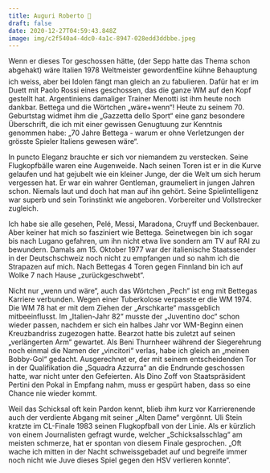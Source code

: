 ```yaml
---
title: Auguri Roberto 🥂
draft: false
date: 2020-12-27T04:59:43.848Z
image: img/c2f540a4-4dc0-4a1c-8947-028edd3ddbbe.jpeg
---
```

Wenn er dieses Tor geschossen hätte, (der Sepp hatte das Thema schon abgehakt) wäre Italien 1978 Weltmeister geworden❗️Eine kühne Behauptung ich weiss, aber bei Idolen fängt man gleich an zu fabulieren. Dafür hat er im Duett mit Paolo Rossi eines geschossen, das die ganze WM auf den Kopf gestellt hat. Argentiniens damaliger Trainer Menotti ist ihm heute noch dankbar. Bettega und die Wörtchen  „wäre+wenn“! Heute zu seinem 70. Geburtstag widmet ihm die „Gazzetta dello Sport“ eine ganz besondere Überschrift, die ich mit einer gewissen Genugtuung zur Kenntnis genommen habe: „70 Jahre Bettega - warum er ohne Verletzungen der grösste Spieler Italiens gewesen wäre“.

In puncto Eleganz brauchte er sich vor niemandem zu verstecken. Seine Flugkopfbälle waren eine Augenweide. Nach seinen Toren ist er in die Kurve gelaufen und hat gejubelt wie ein kleiner Junge, der die Welt um sich herum vergessen hat. Er war ein wahrer Gentleman, graumeliert in jungen Jahren schon. Niemals laut und doch hat man auf ihn gehört. Seine Spielintelligenz war superb und sein Torinstinkt wie angeboren. Vorbereiter und Vollstrecker zugleich. 

Ich habe sie alle gesehen, Pelé, Messi, Maradona, Cruyff und Beckenbauer. Aber keiner hat mich so fasziniert wie Bettega. Seinetwegen bin ich sogar bis nach Lugano gefahren, um ihn nicht etwa live sondern am TV auf RAI zu bewundern. Damals am 15. Oktober 1977 war der italienische Staatssender in der Deutschschweiz noch nicht zu empfangen und so nahm ich die Strapazen auf mich. Nach Bettegas 4 Toren gegen Finnland bin ich auf Wolke 7 nach Hause „zurückgeschwebt“.

Nicht nur „wenn und wäre“, auch das Wörtchen „Pech“ ist eng mit Bettegas Karriere verbunden. Wegen einer Tuberkolose verpasste er die WM 1974. Die WM 78 hat er mit dem Ziehen der „Arschkarte“ massgeblich mitbeeinflusst. Im „Italien-Jahr 82“ musste der „Juventino doc“ schon wieder passen, nachdem er sich ein halbes Jahr vor WM-Beginn einen Kreuzbandriss zugezogen hatte. Bearzot hatte bis zuletzt auf seinen „verlängerten Arm“ gewartet.  Als Beni Thurnheer während der Siegerehrung  noch einmal die Namen der „vincitori“ verlas, habe ich gleich an „meinen Bobby-Gol“ gedacht. Ausgerechnet er, der mit seinem entscheidenden Tor in der Qualifikation die „Squadra Azzurra“ an die Endrunde geschossen hatte, war nicht unter den Gefeierten. Als Dino Zoff von Staatspräsident Pertini den Pokal in Empfang nahm, muss er gespürt haben, dass so eine Chance nie wieder kommt. 

Weil das Schicksal oft kein Pardon kennt, blieb ihm kurz vor Karrierenende auch der verdiente Abgang mit seiner „Alten Dame“ vergönnt. Uli Stein kratzte im CL-Finale 1983 seinen Flugkopfball von der Linie. Als er kürzlich von einem Journalisten gefragt wurde, welcher „Schicksalsschlag“ am meisten schmerze, hat er spontan von diesem Finale gesprochen. „Oft wache ich mitten in der Nacht schweissgebadet auf und begreife immer noch nicht wie Juve dieses Spiel gegen den HSV verlieren konnte“.